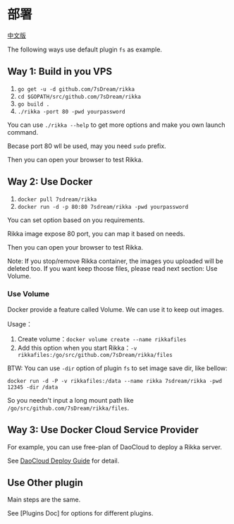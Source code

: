 # 部署

[中文版][version-zh]

The following ways use default plugin `fs` as example.

## Way 1: Build in you VPS

1. `go get -u -d github.com/7sDream/rikka`
2. `cd $GOPATH/src/github.com/7sDream/rikka`
3. `go build .`
4. `./rikka -port 80 -pwd yourpassword`

You can use `./rikka --help` to get more options and make you own launch command.

Becase port 80 wll be used, may you need `sudo` prefix.

Then you can open your browser to test Rikka.

## Way 2: Use Docker

1. `docker pull 7sdream/rikka`
2. `docker run -d -p 80:80 7sdream/rikka -pwd yourpassword`

You can set option based on you requirements. 

Rikka image expose 80 port, you can map it based on needs.

Then you can open your browser to test Rikka.

Note: If you stop/remove Rikka container, the images you uploaded will be deleted too. If you want keep thoose files, please read next section: Use Volume.

### Use Volume

Docker provide a feature called Volume. We can use it to keep out images.

Usage：

1. Create volume：`docker volume create --name rikkafiles`
2. Add this option when you start Rikka：`-v rikkafiles:/go/src/github.com/7sDream/rikka/files`

BTW: You can use `-dir` option of plugin `fs` to set image save dir, like bellow:

`docker run -d -P -v rikkafiles:/data --name rikka 7sdream/rikka -pwd 12345 -dir /data`

So you needn't input a long mount path like `/go/src/github.com/7sDream/rikka/files`.

## Way 3: Use Docker Cloud Service Provider

For example, you can use free-plan of DaoCloud to deploy a Rikka server.

See [DaoCloud Deploy Guide][daocloud-guide] for detail.

## Use Other plugin

Main steps are the same.

See [Plugins Doc] for options for different plugins.

[version-zh]: https://github.com/7sDream/rikka/blob/master/deploy.zh.md

[daocloud-guide]: https://github.com/7sDream/rikka/wiki/%E5%9C%A8-DaoCloud-%E4%B8%8A%E5%85%8D%E8%B4%B9%E9%83%A8%E7%BD%B2-Rikka
[plugins-doc]: https://github.com/7sDream/rikka/tree/master/plugins
